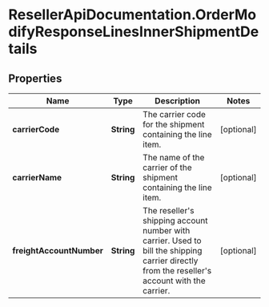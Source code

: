# ResellerApiDocumentation.OrderModifyResponseLinesInnerShipmentDetails

## Properties

Name | Type | Description | Notes
------------ | ------------- | ------------- | -------------
**carrierCode** | **String** | The carrier code for the shipment containing the line item. | [optional] 
**carrierName** | **String** | The name of the carrier of the shipment containing the line item. | [optional] 
**freightAccountNumber** | **String** | The reseller&#39;s shipping account number with carrier. Used to bill the shipping carrier directly from the reseller&#39;s account with the carrier. | [optional] 


